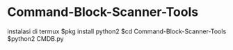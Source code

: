 # Command-Block-Scanner-Tools
instalasi di termux
$pkg install python2
$cd Command-Block-Scanner-Tools
$python2 CMDB.py 
